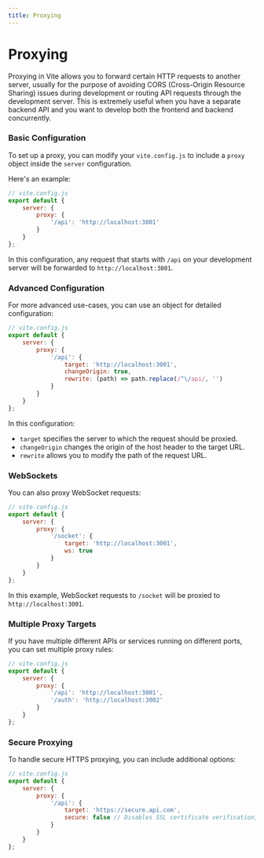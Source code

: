 ```yaml
---
title: Proxying
---
```


# Proxying

Proxying in Vite allows you to forward certain HTTP requests to another server, usually for the purpose of avoiding CORS (Cross-Origin Resource Sharing) issues during development or routing API requests through the development server. This is extremely useful when you have a separate backend API and you want to develop both the frontend and backend concurrently.

### Basic Configuration

To set up a proxy, you can modify your `vite.config.js` to include a `proxy` object inside the `server` configuration.

Here's an example:

```js
// vite.config.js
export default {
	server: {
		proxy: {
			'/api': 'http://localhost:3001'
		}
	}
};
```

In this configuration, any request that starts with `/api` on your development server will be forwarded to `http://localhost:3001`.

### Advanced Configuration

For more advanced use-cases, you can use an object for detailed configuration:

```js
// vite.config.js
export default {
	server: {
		proxy: {
			'/api': {
				target: 'http://localhost:3001',
				changeOrigin: true,
				rewrite: (path) => path.replace(/^\/api/, '')
			}
		}
	}
};
```

In this configuration:

- `target` specifies the server to which the request should be proxied.
- `changeOrigin` changes the origin of the host header to the target URL.
- `rewrite` allows you to modify the path of the request URL.

### WebSockets

You can also proxy WebSocket requests:

```js
// vite.config.js
export default {
	server: {
		proxy: {
			'/socket': {
				target: 'http://localhost:3001',
				ws: true
			}
		}
	}
};
```

In this example, WebSocket requests to `/socket` will be proxied to `http://localhost:3001`.

### Multiple Proxy Targets

If you have multiple different APIs or services running on different ports, you can set multiple proxy rules:

```js
// vite.config.js
export default {
	server: {
		proxy: {
			'/api': 'http://localhost:3001',
			'/auth': 'http://localhost:3002'
		}
	}
};
```

### Secure Proxying

To handle secure HTTPS proxying, you can include additional options:

```js
// vite.config.js
export default {
	server: {
		proxy: {
			'/api': {
				target: 'https://secure.api.com',
				secure: false // Disables SSL certificate verification, useful for self-signed certificates
			}
		}
	}
};
```

